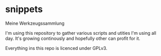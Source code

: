 snippets
========

Meine Werkzeugssammlung

I'm using this repository to gather various scripts and utities I'm using all day.
It's growing continously and hopefully other can profit for it.

Everything ins this repo is licenced under GPLv3.
